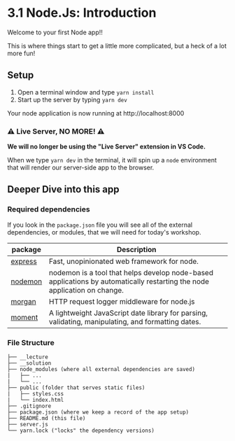 # 3.1 Node.Js: Introduction

Welcome to your first Node app!!

This is where things start to get a little more complicated, but a heck of a lot more fun!

## Setup

1. Open a terminal window and type `yarn install`
2. Start up the server by typing `yarn dev`

Your node application is now running at http://localhost:8000

### ⚠️ Live Server, NO MORE! ⚠️

**We will no longer be using the "Live Server" extension in VS Code.**

When we type `yarn dev` in the terminal, it will spin up a `node` environment that will render our server-side app to the browser.

## Deeper Dive into this app

### Required dependencies

If you look in the `package.json` file you will see all of the external dependencies, or modules, that we will need for today's workshop.

| package                                          | Description                                                                                                              |
| ------------------------------------------------ | ------------------------------------------------------------------------------------------------------------------------ |
| [express](https://www.npmjs.com/package/express) | Fast, unopinionated web framework for node.                                                                              |
| [nodemon](https://www.npmjs.com/package/nodemon) | nodemon is a tool that helps develop node-based applications by automatically restarting the node application on change. |
| [morgan](https://www.npmjs.com/package/morgan)   | HTTP request logger middleware for node.js                                                                               |
| [moment](https://www.npmjs.com/package/moment)   | A lightweight JavaScript date library for parsing, validating, manipulating, and formatting dates.                       |

### File Structure

```
├── __lecture
├── __solution
├── node_modules (where all external dependencies are saved)
|   ├── ...
|   └── ...
├── public (folder that serves static files)
|   ├── styles.css
|   └── index.html
├── .gitignore
├── package.json (where we keep a record of the app setup)
├── README.md (this file)
├── server.js
└── yarn.lock ("locks" the dependency versions)
```
